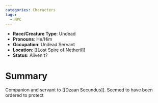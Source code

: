```yaml
---
categories: Characters
tags:
  - NPC
---
```

- **Race/Creature Type**: Undead
- **Pronouns**:  He/Him
- **Occupation**: Undead Servant
- **Location**: [[Lost Spire of Netheril]]
- **Status**: Aliven't?
# Summary
Companion and servant to [[Dzaan Secundus]]. Seemed to have been ordered to protect 